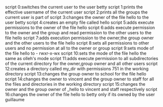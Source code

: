 script 0:switches the current user to the user betty
script 1:prints the effective username of the current user
script 2:prints all the groups the current user is part of
script 3:changes the owner of the file hello to the user betty
script 4:creates an empty file called hello
script 5:adds execute permissions to the owner of the file hello
script 6:adds execute permission to the owner and the group and read permission to the other users to the file hello
script 7:adds execution permission to the owner,the group owner and the other users to the file hello
script 8:sets all permissions to other users and no permission at all to the owner or group
script 9:sets mode of the file hello to - rwxr-x-wx
script 10:sets the mode of the file hello the same as olleh's mode
script 11:adds execute permission to all subdirectories of the current directory for the owner,group owner and all other users
script 12:creates a directory called my_dir with permissions 751 in the working directory
script 13:changes the group owner to school for the file hello
script 14:changes the owner to vincent and the group owner to staff for all the files and directories in the working directory
script 15:changes the owner and the group owner of _hello to vincent and staff respectively
script 16:changes the owner of the file hello to betty only if its owned by the user guillaume
